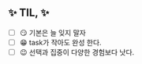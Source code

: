 ✨ TIL, ✨
--

- [ ] :smirk: 기본은 늘 잊지 말자
- [ ] :grin: task가 작아도 완성 한다.
- [ ] :wink: 선택과 집중이 다양한 경험보다 낫다.

